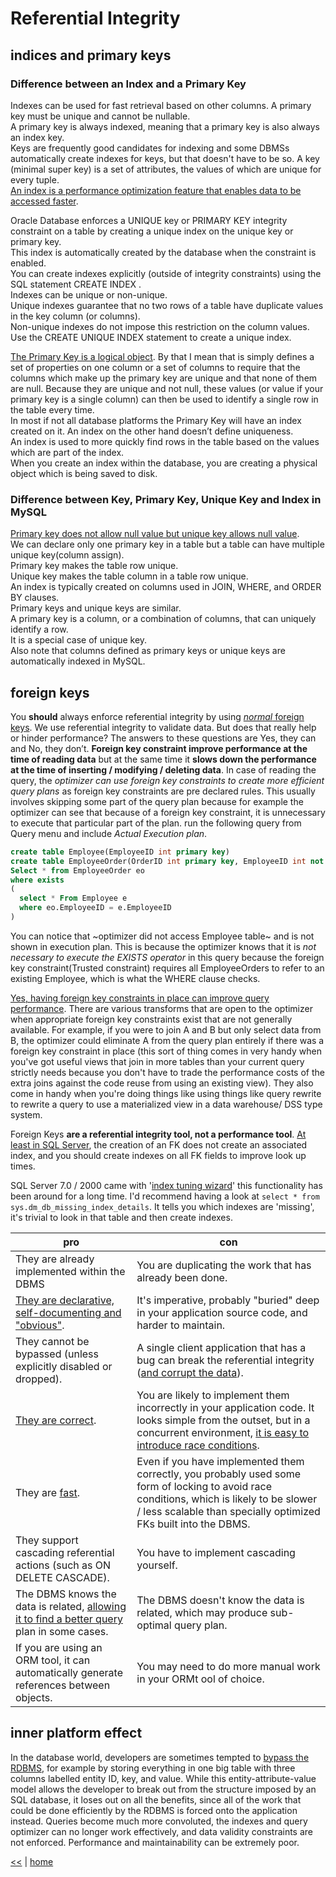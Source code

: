 # Referential Integrity

## indices and primary keys

### Difference between an Index and a Primary Key

Indexes can be used for fast retrieval based on other columns. A primary key must be unique and cannot be nullable.  
A primary key is always indexed, meaning that a primary key is also always an index key.  
Keys are frequently good candidates for indexing and some DBMSs automatically create indexes for keys, but that doesn't have to be so. 
A key (minimal super key) is a set of attributes, the values of which are unique for every tuple.  
[An index is a performance optimization feature that enables data to be accessed faster](http://itknowledgeexchange.techtarget.com/sql-server/difference-between-an-index-and-a-primary-key/).  

Oracle Database enforces a UNIQUE key or PRIMARY KEY integrity constraint on a table by creating a unique index on the unique key or primary key.  
This index is automatically created by the database when the constraint is enabled.  
You can create indexes explicitly (outside of integrity constraints) using the SQL statement CREATE INDEX .  
Indexes can be unique or non-unique.  
Unique indexes guarantee that no two rows of a table have duplicate values in the key column (or columns).  
Non-unique indexes do not impose this restriction on the column values.  
Use the CREATE UNIQUE INDEX statement to create a unique index.

[The Primary Key is a logical object](https://msdn.microsoft.com/en-us/library/ms188783.aspx). 
By that I mean that is simply defines a set of properties on one column or a set of columns to require that the columns which make up the primary key are unique and that none of them are null. Because they are unique and not null, these values (or value if your primary key is a single column) can then be used to identify a single row in the table every time.  
In most if not all database platforms the Primary Key will have an index created on it. 
An index on the other hand doesn’t define uniqueness.  
An index is used to more quickly find rows in the table based on the values which are part of the index.  
When you create an index within the database, you are creating a physical object which is being saved to disk. 


### Difference between Key, Primary Key, Unique Key and Index in MySQL 

[Primary key does not allow null value but unique key allows null value](https://stackoverflow.com/questions/3844899/difference-between-key-primary-key-unique-key-and-index-in-mysql).  
We can declare only one primary key in a table but a table can have multiple unique key(column assign).  
Primary key makes the table row unique.  
Unique key makes the table column in a table row unique.  
An index is typically created on columns used in JOIN, WHERE, and ORDER BY clauses.  
Primary keys and unique keys are similar.  
A primary key is a column, or a combination of columns, that can uniquely identify a row.  
It is a special case of unique key.  
Also note that columns defined as primary keys or unique keys are automatically indexed in MySQL.

## foreign keys

You **should** always enforce referential integrity by using [_normal_ foreign keys][1].
We use referential integrity to validate data. But does that really help or hinder performance? 
The answers to these questions are Yes, they can and No, they don’t. 
**Foreign key constraint improve performance at the time of reading data** but at the same time it **slows down the performance at the time of inserting / modifying / deleting data**. 
In case of reading the query, the _optimizer can use foreign key constraints to create more efficient query plans_ as foreign key constraints are pre declared rules. 
This usually involves skipping some part of the query plan because for example the optimizer can see that because of a foreign key constraint, it is unnecessary to execute that particular part of the plan.
run the following query from Query menu and include _Actual Execution plan_.

```sql
create table Employee(EmployeeID int primary key)  
create table EmployeeOrder(OrderID int primary key, EmployeeID int not null constraint fkOrderCust references Employee(EmployeeID)) 
Select * from EmployeeOrder eo  
where exists  
(  
  select * From Employee e  
  where eo.EmployeeID = e.EmployeeID  
) 
```
You can notice that ~optimizer did not access Employee table~ and is not shown in execution plan. 
This is because the optimizer knows that it is _not necessary to execute the EXISTS operator_ in this query because the foreign key constraint(Trusted constraint) requires all EmployeeOrders to refer to an existing Employee, which is what the WHERE clause checks.

[Yes, having foreign key constraints in place can improve query performance](http://stackoverflow.com/a/8154375/2239678). 
There are various transforms that are open to the optimizer when appropriate foreign key constraints exist that are not generally available. 
For example, if you were to join A and B but only select data from B, the optimizer could eliminate A from the query plan entirely if there was a foreign key constraint in place 
(this sort of thing comes in very handy when you've got useful views that join in more tables than your current query strictly needs because 
you don't have to trade the performance costs of the extra joins against the code reuse from using an existing view). 
They also come in handy when you're doing things like using things like query rewrite to rewrite a query to use a materialized view in a data warehouse/ DSS type system. 

Foreign Keys **are a referential integrity tool, not a performance tool**. 
[At least in SQL Server](http://stackoverflow.com/a/507197/2239678), the creation of an FK does not create an associated index, and you should create indexes on all FK fields to improve look up times.  

SQL Server 7.0 / 2000 came with '[index tuning wizard](http://gotoanswer.stanford.edu/?q=Improving+SQL+Server+query+performance)' this functionality has been around for a long time. 
I'd recommend having a look at `select * from sys.dm_db_missing_index_details`. 
It tells you which indexes are 'missing', it's trivial to look in that table and then create indexes.

pro | con 
---|---
They are already implemented within the DBMS  | You are duplicating the work that has already been done. 
[They are declarative, self-documenting and "obvious"][2]. | It's imperative, probably "buried" deep in your application source code, and harder to maintain. 
They cannot be bypassed (unless explicitly disabled or dropped). | A single client application that has a bug can break the referential integrity ([and corrupt the data][3]). 
[They are correct][4]. | You are likely to implement them incorrectly in your application code. It looks simple from the outset, but in a concurrent environment, [it is easy to introduce race conditions][6]. 
They are [fast][5]. | Even if you have implemented them correctly, you probably used some form of locking to avoid race conditions, which is likely to be slower / less scalable than specially optimized FKs built into the DBMS. 
They support cascading referential actions (such as ON DELETE CASCADE). | You have to implement cascading yourself. 
The DBMS knows the data is related, [allowing it to find a better query][7] plan in some cases. | The DBMS doesn't know the data is related, which may produce sub-optimal query plan. 
If you are using an ORM tool, it can automatically generate references between objects. | You may need to do more manual work in your ORMt ool of choice.

## inner platform effect

In the database world, developers are sometimes tempted to [bypass the RDBMS](http://en.wikipedia.org/wiki/Inner-platform_effect), 
for example by storing everything in one big table with three columns labelled entity ID, key, and value. 
While this entity-attribute-value model allows the developer to break out from the structure imposed by an SQL database, 
it loses out on all the benefits, since all of the work that could be done efficiently by the RDBMS is forced onto the application instead. 
Queries become much more convoluted, the indexes and query optimizer can no longer work effectively, and data validity constraints are not enforced. 
Performance and maintainability can be extremely poor.


[1]: https://stackoverflow.com/questions/20842756/sql-indirect-foreign-key "Sql - Indirect Foreign Key"
[2]: https://stackoverflow.com/questions/15653245/no-foreign-key-constraints-in-database "no fk constraints"
[3]: https://www.experts-exchange.com/articles/4293/Can-Foreign-key-improve-performance.html "Can Foreign key improve performance?"
[4]: https://stackoverflow.com/questions/22020218/foreign-keys-are-evil "evil fk"
[5]: https://stackoverflow.com/questions/3434951/foreign-keys-what-do-they-do-for-me "Foreign Keys - What do they do for me?"
[6]: https://stackoverflow.com/a/20777244 "Database FK Constraints vs Programmatic FK Constraints"
[7]: https://stackoverflow.com/a/8154375 "Do foreign key constraints influence query transformations in Oracle?"

[<<](../sql.md) | [home](../../README.md)